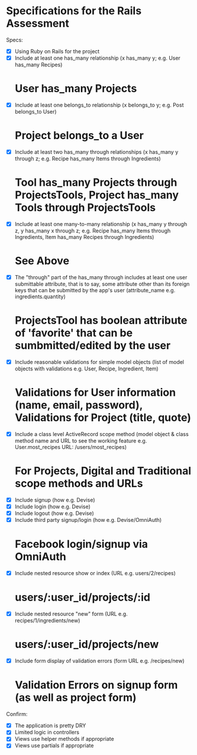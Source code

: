 # Specifications for the Rails Assessment

Specs:
- [x] Using Ruby on Rails for the project
- [x] Include at least one has_many relationship (x has_many y; e.g. User has_many Recipes) 
    # User has_many Projects
- [x] Include at least one belongs_to relationship (x belongs_to y; e.g. Post belongs_to User)
    # Project belongs_to a User
- [x] Include at least two has_many through relationships (x has_many y through z; e.g. Recipe has_many Items through Ingredients)
    # Tool has_many Projects through ProjectsTools, Project has_many Tools through ProjectsTools
- [x] Include at least one many-to-many relationship (x has_many y through z, y has_many x through z; e.g. Recipe has_many Items through Ingredients, Item has_many Recipes through Ingredients) 
    # See Above
- [x] The "through" part of the has_many through includes at least one user submittable attribute, that is to say, some attribute other than its foreign keys that can be submitted by the app's user (attribute_name e.g. ingredients.quantity)
    # ProjectsTool has boolean attribute of 'favorite' that can be sumbmitted/edited by the user
- [x] Include reasonable validations for simple model objects (list of model objects with validations e.g. User, Recipe, Ingredient, Item)
    # Validations for User information (name, email, password), Validations for Project (title, quote)
- [x] Include a class level ActiveRecord scope method (model object & class method name and URL to see the working feature e.g. User.most_recipes URL: /users/most_recipes)
    # For Projects, Digital and Traditional scope methods and URLs
- [x] Include signup (how e.g. Devise)
- [x] Include login (how e.g. Devise)
- [x] Include logout (how e.g. Devise)
- [x] Include third party signup/login (how e.g. Devise/OmniAuth)
    # Facebook login/signup via OmniAuth
- [x] Include nested resource show or index (URL e.g. users/2/recipes)
    # users/:user_id/projects/:id
- [x] Include nested resource "new" form (URL e.g. recipes/1/ingredients/new)
    # users/:user_id/projects/new
- [x] Include form display of validation errors (form URL e.g. /recipes/new)
    # Validation Errors on signup form (as well as project form)

Confirm:
- [x] The application is pretty DRY
- [x] Limited logic in controllers
- [x] Views use helper methods if appropriate
- [x] Views use partials if appropriate